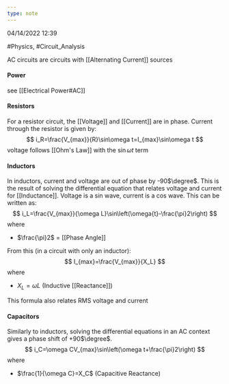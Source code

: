 ```yaml
---
type: note
---
```

04/14/2022 12:39

  #Physics, #Circuit_Analysis

AC circuits are circuits with [[Alternating Current]] sources

#### Power
see [[Electrical Power#AC]]

#### Resistors
For a resistor circuit, the [[Voltage]] and [[Current]] are in phase. Current through the resistor is given by:
$$
i_R=\frac{V_{max}}{R}\sin\omega t=I_{max}\sin\omega t
$$
voltage follows [[Ohm's Law]] with the $\sin\omega t$ term

#### Inductors
In inductors, current and voltage are out of phase by -90$\degree$. This is the result of solving the differential equation that relates voltage and current for [[Inductance]]. Voltage is a sin wave, current is a cos wave. This can be written as:
$$
i_L=\frac{V_{max}}{\omega L}\sin\left(\omega{t}-\frac{\pi}2\right)
$$
where
- $\frac{\pi}2$ = [[Phase Angle]]

From this (in a circuit with only an inductor):
$$
I_{max}=\frac{V_{max}}{X_L}
$$
where
- $X_L=\omega L$ (Inductive [[Reactance]])

This formula also relates RMS voltage and current

#### Capacitors
Similarly to inductors, solving the differential equations in an AC context gives a phase shift of +90$\degree$.
$$
i_C=\omega CV_{max}\sin\left(\omega t+\frac{\pi}2\right)
$$
where
- $\frac{1}{\omega C}=X_C$ (Capacitive Reactance)